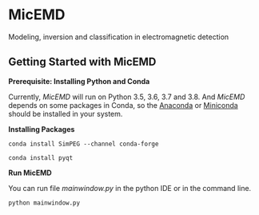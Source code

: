 # MicEMD
Modeling, inversion and classification in electromagnetic detection

## Getting Started with MicEMD

**Prerequisite: Installing Python and Conda**

Currently, *MicEMD* will run on Python 3.5, 3.6, 3.7 and 3.8. And *MicEMD* depends on some packages in Conda, so the [Anaconda](https://www.anaconda.com/products/individual) or [Miniconda](https://docs.conda.io/en/latest/miniconda.html) should be installed in your system.

**Installing Packages**

`conda install SimPEG --channel conda-forge`

`conda install pyqt`

**Run MicEMD**

You can run file *mainwindow.py* in the python IDE or in the command line.

`python mainwindow.py`
